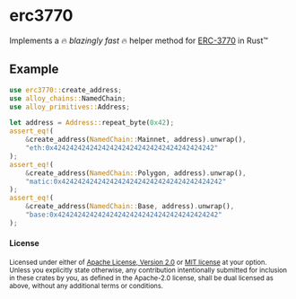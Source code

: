 # erc3770

Implements a 🔥 _blazingly fast_ 🔥 helper method for [ERC-3770](https://github.com/ethereum/ERCs/blob/e83c0862bce4ae2b53db5ea4ce26799b1e3cfe20/ERCS/erc-3770.md) in Rust™

## Example
```rust
use erc3770::create_address;
use alloy_chains::NamedChain;
use alloy_primitives::Address;

let address = Address::repeat_byte(0x42);
assert_eq!(
    &create_address(NamedChain::Mainnet, address).unwrap(),
    "eth:0x4242424242424242424242424242424242424242"
);
assert_eq!(
    &create_address(NamedChain::Polygon, address).unwrap(),
    "matic:0x4242424242424242424242424242424242424242"
);
assert_eq!(
    &create_address(NamedChain::Base, address).unwrap(),
    "base:0x4242424242424242424242424242424242424242"
);
```

#### License

<sup>
Licensed under either of <a href="LICENSE-APACHE">Apache License, Version
2.0</a> or <a href="LICENSE-MIT">MIT license</a> at your option.
</sup>

<br>

<sub>
Unless you explicitly state otherwise, any contribution intentionally submitted
for inclusion in these crates by you, as defined in the Apache-2.0 license,
shall be dual licensed as above, without any additional terms or conditions.
</sub>
